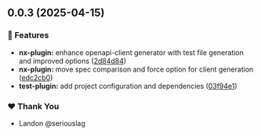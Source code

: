 ## 0.0.3 (2025-04-15)

### 🚀 Features

- **nx-plugin:** enhance openapi-client generator with test file generation and improved options ([2d84d84](https://github.com/seriouslag/openapi-ts-nx-plugin/commit/2d84d84))
- **nx-plugin:** move spec comparison and force option for client generation ([edc2cb0](https://github.com/seriouslag/openapi-ts-nx-plugin/commit/edc2cb0))
- **test-plugin:** add project configuration and dependencies ([03f94e1](https://github.com/seriouslag/openapi-ts-nx-plugin/commit/03f94e1))

### ❤️ Thank You

- Landon @seriouslag